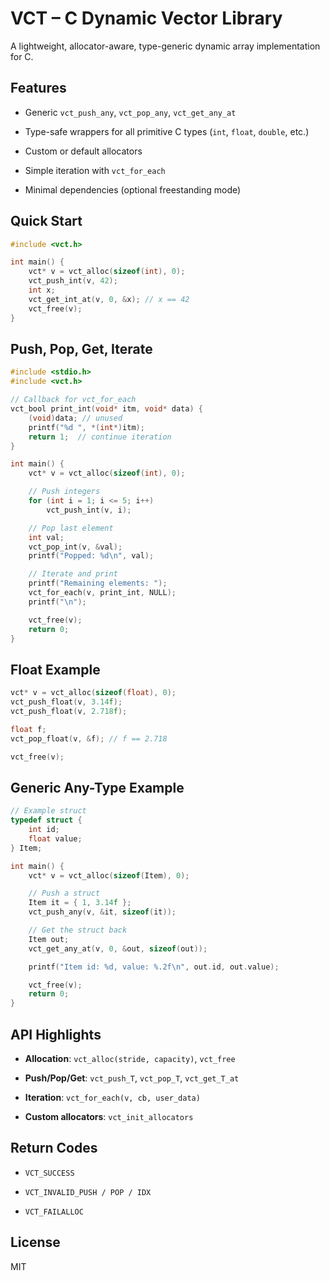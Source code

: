 
# VCT – C Dynamic Vector Library

A lightweight, allocator-aware, type-generic dynamic array implementation for C.

## Features

-   Generic `vct_push_any`, `vct_pop_any`, `vct_get_any_at`
    
-   Type-safe wrappers for all primitive C types (`int`, `float`, `double`, etc.)
    
-   Custom or default allocators
    
-   Simple iteration with `vct_for_each`
    
-   Minimal dependencies (optional freestanding mode)
    

## Quick Start


```c
#include <vct.h>

int main() {
    vct* v = vct_alloc(sizeof(int), 0);
    vct_push_int(v, 42);
    int x;
    vct_get_int_at(v, 0, &x); // x == 42
    vct_free(v);
}
```
## Push, Pop, Get, Iterate
```c
#include <stdio.h>
#include <vct.h>

// Callback for vct_for_each
vct_bool print_int(void* itm, void* data) {
    (void)data; // unused
    printf("%d ", *(int*)itm);
    return 1;  // continue iteration
}

int main() {
    vct* v = vct_alloc(sizeof(int), 0);

    // Push integers
    for (int i = 1; i <= 5; i++)
        vct_push_int(v, i);

    // Pop last element
    int val;
    vct_pop_int(v, &val);
    printf("Popped: %d\n", val);

    // Iterate and print
    printf("Remaining elements: ");
    vct_for_each(v, print_int, NULL);
    printf("\n");

    vct_free(v);
    return 0;
}
```
## Float Example
```c
vct* v = vct_alloc(sizeof(float), 0);
vct_push_float(v, 3.14f);
vct_push_float(v, 2.718f);

float f;
vct_pop_float(v, &f); // f == 2.718

vct_free(v);
```
## Generic Any-Type Example
```c
// Example struct
typedef struct {
    int id;
    float value;
} Item;

int main() {
    vct* v = vct_alloc(sizeof(Item), 0);

    // Push a struct
    Item it = { 1, 3.14f };
    vct_push_any(v, &it, sizeof(it));

    // Get the struct back
    Item out;
    vct_get_any_at(v, 0, &out, sizeof(out));

    printf("Item id: %d, value: %.2f\n", out.id, out.value);

    vct_free(v);
    return 0;
}
```
## API Highlights

-   **Allocation**: `vct_alloc(stride, capacity)`, `vct_free`
    
-   **Push/Pop/Get**: `vct_push_T`, `vct_pop_T`, `vct_get_T_at`
    
-   **Iteration**: `vct_for_each(v, cb, user_data)`
    
-   **Custom allocators**: `vct_init_allocators`
## Return Codes

-   `VCT_SUCCESS`
    
-   `VCT_INVALID_PUSH / POP / IDX`
    
-   `VCT_FAILALLOC`
    

## License

MIT
